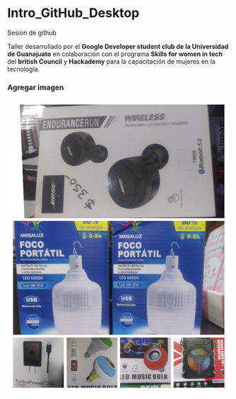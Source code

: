 # Intro_GitHub_Desktop
 Sesion de github
 
Taller desarrollado por el **Google Developer student club de la Universidad de Guanajuato** en colaboración con el programa **Skills for women in tech** del **british Council** y **Hackademy** para la capacitación de mujeres en la tecnología. 

### Agregar imagen

![Papeleria](img\IMG_20231207_020118.jpg)

